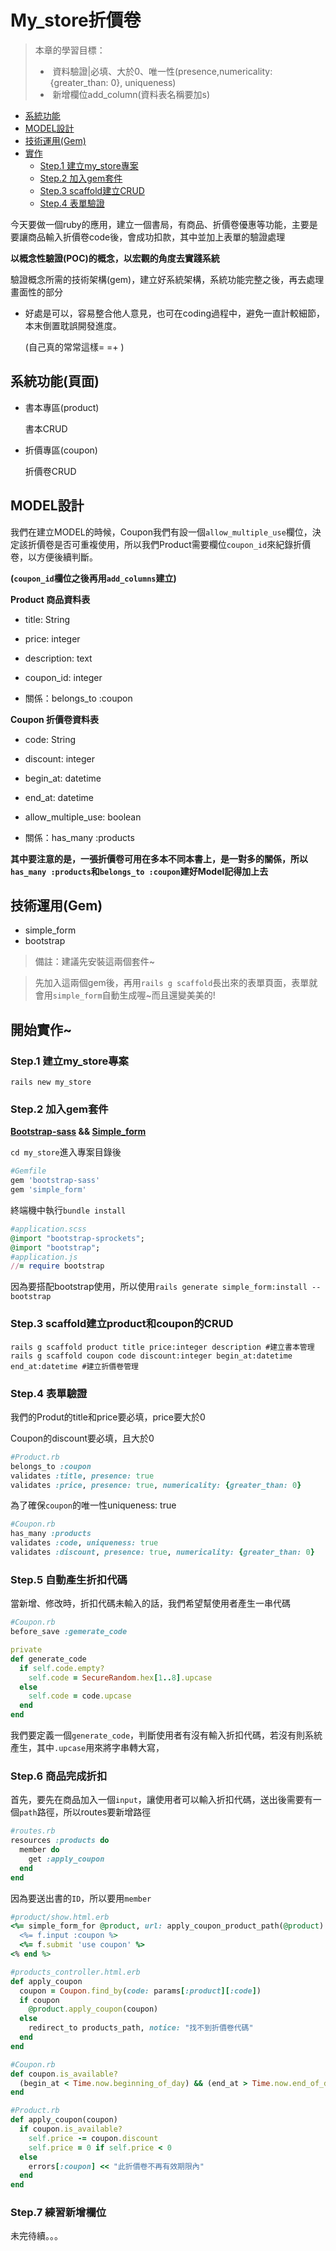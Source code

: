 # My_store折價卷

>本章的學習目標：
>-  資料驗證|必填、大於0、唯一性(presence,numericality: {greater_than: 0}, uniqueness)
>-  新增欄位add_column(資料表名稱要加s)
>


- [系統功能](#系統功能頁面)
- [MODEL設計](#model設計)
- [技術運用(Gem)](#技術運用gem)
- [實作](#開始實作)
  - [Step.1 建立my_store專案](#step1-建立my_store專案)
  - [Step.2 加入gem套件](#step2-加入gem套件)
  - [Step.3 scaffold建立CRUD](#step3-scaffold建立product和coupon的crud)
  - [Step.4 表單驗證](#step4-表單驗證)
 
今天要做一個ruby的應用，建立一個書局，有商品、折價卷優惠等功能，主要是要讓商品輸入折價卷code後，會成功扣款，其中並加上表單的驗證處理

**以概念性驗證(POC)的概念，以宏觀的角度去實踐系統**

驗證概念所需的技術架構(gem)，建立好系統架構，系統功能完整之後，再去處理畫面性的部分
  - 好處是可以，容易整合他人意見，也可在coding過程中，避免一直計較細節，本末倒置耽誤開發進度。
  
    (自己真的常常這樣= =+ )

  
## 系統功能(頁面)
 
 
- 書本專區(product)

  書本CRUD

- 折價專區(coupon)

  折價卷CRUD


## MODEL設計

我們在建立MODEL的時候，Coupon我們有設一個`allow_multiple_use`欄位，決定該折價卷是否可重複使用，所以我們Product需要欄位`coupon_id`來紀錄折價卷，以方便後續判斷。

**(`coupon_id`欄位之後再用`add_columns`建立)**



**Product 商品資料表**

 - title: String   
 - price: integer   
 - description: text
 - coupon_id: integer

 - 關係：belongs_to :coupon

**Coupon 折價卷資料表**

 - code: String
 - discount: integer
 - begin_at: datetime
 - end_at: datetime
 - allow_multiple_use: boolean

 - 關係：has_many :products
 
**其中要注意的是，一張折價卷可用在多本不同本書上，是一對多的關係，所以 `has_many :products`和`belongs_to :coupon`建好Model記得加上去**

 
## 技術運用(Gem)
  - simple_form
  - bootstrap
> 備註：建議先安裝這兩個套件~

> 先加入這兩個gem後，再用`rails g scaffold`長出來的表單頁面，表單就會用`simple_form`自動生成喔~而且還變美美的!
## 開始實作~

### Step.1 建立my_store專案
  `rails new my_store`
  
### Step.2 加入gem套件

**[Bootstrap-sass](https://github.com/momo200e/Ruby_Rails_Notes/blob/master/Gem_Notes.md#bootstrap-sass) && [Simple_form](https://github.com/momo200e/Ruby_Rails_Notes/blob/master/Gem_Notes.md#simple_form)**

`cd my_store`進入專案目錄後
```ruby
#Gemfile
gem 'bootstrap-sass'
gem 'simple_form'
``` 
終端機中執行`bundle install`

```ruby
#application.scss
@import "bootstrap-sprockets";
@import "bootstrap";
#application.js
//= require bootstrap
``` 
因為要搭配bootstrap使用，所以使用`rails generate simple_form:install --bootstrap`



### Step.3 scaffold建立product和coupon的CRUD

```rails
rails g scaffold product title price:integer description #建立書本管理
rails g scaffold coupon code discount:integer begin_at:datetime end_at:datetime #建立折價卷管理
```


### Step.4 表單驗證

我們的Produt的title和price要必填，price要大於0
        
Coupon的discount要必填，且大於0
```ruby
#Product.rb
belongs_to :coupon
validates :title, presence: true
validates :price, presence: true, numericality: {greater_than: 0}
```
為了確保`coupon`的唯一性uniqueness: true
```ruby
#Coupon.rb
has_many :products
validates :code, uniqueness: true
validates :discount, presence: true, numericality: {greater_than: 0}
```
### Step.5 自動產生折扣代碼
當新增、修改時，折扣代碼未輸入的話，我們希望幫使用者產生一串代碼
```ruby
#Coupon.rb
before_save :gemerate_code

private
def generate_code
  if self.code.empty?
    self.code = SecureRandom.hex[1..8].upcase
  else
    self.code = code.upcase
  end
end
```
我們要定義一個`generate_code`，判斷使用者有沒有輸入折扣代碼，若沒有則系統產生，其中`.upcase`用來將字串轉大寫，

### Step.6 商品完成折扣
首先，要先在商品加入一個`input`，讓使用者可以輸入折扣代碼，送出後需要有一個`path`路徑，所以routes要新增路徑

```ruby
#routes.rb
resources :products do
  member do 
    get :apply_coupon
  end
end
```
因為要送出書的`ID`，所以要用`member`
```ruby
#product/show.html.erb
<%= simple_form_for @product, url: apply_coupon_product_path(@product) do |f| %>
  <%= f.input :coupon %>
  <%= f.submit 'use coupon' %>
<% end %>
```

```ruby
#products_controller.html.erb
def apply_coupon
  coupon = Coupon.find_by(code: params[:product][:code])
  if coupon
    @product.apply_coupon(coupon)
  else
    redirect_to products_path, notice: "找不到折價卷代碼"
  end
end
```

```ruby
#Coupon.rb
def coupon.is_available?
  (begin_at < Time.now.beginning_of_day) && (end_at > Time.now.end_of_day)
end
```

```ruby
#Product.rb
def apply_coupon(coupon)
  if coupon.is_available?
    self.price -= coupon.discount
    self.price = 0 if self.price < 0
  else
    errors[:coupon] << "此折價卷不再有效期限內"
  end
end
```
### Step.7 練習新增欄位
未完待續。。。
